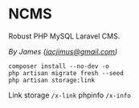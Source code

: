 # NCMS

Robust PHP MySQL Laravel CMS.

_By James (jacjimus@gmail.com)_


```
composer install --no-dev -o
php artisan migrate fresh --seed
php artisan storage:link

```

Link storage ```/x-link```
phpinfo ```/x-info```
